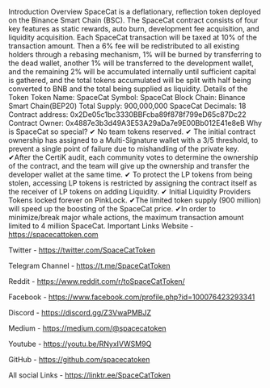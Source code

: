 Introduction
Overview
SpaceCat is a deflationary, reflection token deployed on the Binance Smart Chain (BSC). The SpaceCat contract consists of four key features as static rewards, auto burn, development fee acquisition, and liquidity acquisition. 
Each SpaceCat transaction will be taxed at 10% of the transaction amount. Then a 6% fee will be redistributed to all existing holders through a rebasing mechanism, 1% will be burned by transferring to the dead wallet, another 1% will be transferred to the development wallet, and the remaining 2% will be accumulated internally until sufficient capital is gathered, and the total tokens accumulated will be split with half being converted to BNB and the total being supplied as liquidity.
Details of the Token 
Token Name: SpaceCat
Symbol: SpaceCat
Block Chain: Binance Smart Chain(BEP20)
Total Supply: 900,000,000 SpaceCat
Decimals: 18
Contract address: 0x2De05c1bc3330BBFcba89f878f799eD65c87Dc22
Contract Owner: 0x4887e3b3d49A3E53A29aDa7e9E00Bb012E41e8eB
Why is SpaceCat so special?
✔ No team tokens reserved.
✔ The initial contract ownership has assigned to a Multi-Signature wallet with a 3/5 threshold, to prevent a single point of failure due to mishandling of the private key. 
✔After the CertiK audit, each community votes to determine the ownership of the contract, and the team will give up the ownership and transfer the developer wallet at the same time.
✔ To protect the LP tokens from being stolen, accessing LP tokens is restricted by assigning the contract itself as the receiver of LP tokens on adding Liquidity.
✔ Initial Liquidity Providers Tokens locked forever on PinkLock. 
✔The limited token supply (900 million) will speed up the boosting of the SpaceCat price.
✔In order to minimize/break major whale actions, the maximum transaction amount limited to 4 million SpaceCat.
Important Links
Website - https://spacecattoken.com

Twitter - https://twitter.com/SpaceCatToken

Telegram Channel - https://t.me/SpaceCatToken

Reddit - https://www.reddit.com/r/toSpaceCatToken/

Facebook - https://www.facebook.com/profile.php?id=100076423293341

Discord - https://discord.gg/Z3VwaPMBJZ

Medium - https://medium.com/@spacecatoken

Youtube - https://youtu.be/RNyxIVWSM9Q

GitHub - https://github.com/spacecatoken

All social Links - https://linktr.ee/SpaceCatToken
